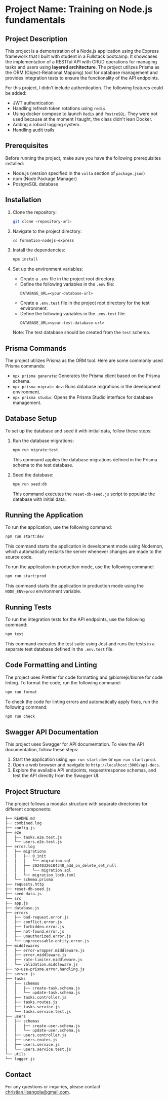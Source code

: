 # Project Name: Training on Node.js fundamentals

## Project Description

This project is a demonstration of a Node.js application using the Express framework that I built with student in a Fullstack bootcamp. 
It showcases the implementation of a RESTful API with CRUD operations for managing tasks and users using **layered architecture**. 
The project utilizes Prisma as the ORM (Object-Relational Mapping) tool for database management and provides integration tests to ensure the functionality of the API endpoints.

For this project, I didn't include authentication. The following features could be added:
- JWT authentication
- Handling refresh token rotations using `redis`
- Using docker compose to launch `Redis` and `PostreSQL`. They were not used because at the moment I taught, the class didn't lean Docker.
- Adding a robust logging system.
- Handling audit trails

## Prerequisites

Before running the project, make sure you have the following prerequisites installed:

- Node.js (version specified in the `volta` section of `package.json`)
- npm (Node Package Manager)
- PostgreSQL database

## Installation

1. Clone the repository:

   ```bash
   git clone <repository-url>
   ```

2. Navigate to the project directory:

   ```bash
   cd formation-nodejs-express
   ```

3. Install the dependencies:

   ```bash
   npm install
   ```

4. Set up the environment variables:

    - Create a `.env` file in the project root directory.
    - Define the following variables in the `.env` file:
      ```
      DATABASE_URL=<your-database-url>
      ```
    - Create a `.env.test` file in the project root directory for the test environment.
    - Define the following variables in the `.env.test` file:
      ```
      DATABASE_URL=<your-test-database-url>
      ```

   Note: The test database should be created from the `test` schema.

## Prisma Commands

The project utilizes Prisma as the ORM tool. Here are some commonly used Prisma commands:

- `npx prisma generate`: Generates the Prisma client based on the Prisma schema.
- `npx prisma migrate dev`: Runs database migrations in the development environment.
- `npx prisma studio`: Opens the Prisma Studio interface for database management.

## Database Setup

To set up the database and seed it with initial data, follow these steps:

1. Run the database migrations:

   ```bash
   npm run migrate:test
   ```

   This command applies the database migrations defined in the Prisma schema to the test database.

2. Seed the database:

   ```bash
   npm run seed:db
   ```

   This command executes the `reset-db-seed.js` script to populate the database with initial data.

## Running the Application

To run the application, use the following command:

```bash
npm run start:dev
```

This command starts the application in development mode using Nodemon, which automatically restarts the server whenever changes are made to the source code.

To run the application in production mode, use the following command:

```bash
npm run start:prod
```

This command starts the application in production mode using the `NODE_ENV=prod` environment variable.

## Running Tests

To run the integration tests for the API endpoints, use the following command:

```bash
npm test
```

This command executes the test suite using Jest and runs the tests in a separate test database defined in the `.env.test` file.

## Code Formatting and Linting

The project uses Prettier for code formatting and @biomejs/biome for code linting. To format the code, run the following command:

```bash
npm run format
```

To check the code for linting errors and automatically apply fixes, run the following command:

```bash
npm run check
```

## Swagger API Documentation

This project uses Swagger for API documentation. To view the API documentation, follow these steps:

1. Start the application using `npm run start:dev` or `npm run start:prod`.
2. Open a web browser and navigate to `http://localhost:3000/api-docs`.
3. Explore the available API endpoints, request/response schemas, and test the API directly from the Swagger UI.

## Project Structure

The project follows a modular structure with separate directories for different components:

```bash
├── README.md
├── combined.log
├── config.js
├── e2e
│   ├── tasks.e2e.test.js
│   └── users.e2e.test.js
├── error.log
│   ├── migrations
│   │   ├── 0_init
│   │   │   └── migration.sql
│   │   ├── 20240326104340_add_on_delete_set_null
│   │   │   └── migration.sql
│   │   └── migration_lock.toml
│   └── schema.prisma
├── requests.http
├── reset-db-seed.js
├── seed-data.js
└── src
├── app.js
├── database.js
├── errors
│   ├── bad-request.error.js
│   ├── conflict.error.js
│   ├── forbidden.error.js
│   ├── not-found.error.js
│   ├── unauthorized.error.js
│   └── unprocessable-entity.error.js
├── middlewares
│   ├── error-wrapper.middleware.js
│   ├── error.middleware.js
│   ├── rate-limiter.middleware.js
│   └── validation.middleware.js
├── no-use-prisma.error.handling.js
├── server.js
├── tasks
│   ├── schemas
│   │   ├── create-task.schema.js
│   │   └── update-task.schema.js
│   ├── tasks.controller.js
│   ├── tasks.routes.js
│   ├── tasks.service.js
│   └── tasks.service.test.js
├── users
│   ├── schemas
│   │   ├── create-user.schema.js
│   │   └── update-user.schema.js
│   ├── users.controller.js
│   ├── users.routes.js
│   ├── users.service.js
│   └── users.service.test.js
└── utils
└── logger.js
```




## Contact

For any questions or inquiries, please contact [christian.lisangola@gmail.com](mailto:christian.lisangola@gmail.com).